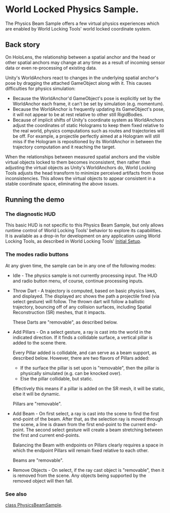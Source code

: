 # World Locked Physics Sample.

The Physics Beam Sample offers a few virtual physics experiences which are enabled by World Locking Tools' world locked coordinate system.

## Back story

On HoloLens, the relationship between a spatial anchor and the head or other spatial anchors may change at any time as a result of incoming sensor data or even re-processing of existing data. 

Unity's WorldAnchors react to changes in the underlying spatial anchor's pose by dragging the attached GameObject along with it. This causes difficulties for physics simulation:

* Because the WorldAnchor'd GameObject's pose is explicitly set by the WorldAnchor each frame, it can't be set by simulation (e.g. momentum).
* Because the WorldAnchor is frequently updating its GameObject's pose, it will not appear to be at rest relative to other still RigidBodies.
* Because of implicit shifts of Unity's coordinate system as WorldAnchors adjust the coordinates of static Holograms to keep them fixed relative to the real world, physics computations such as routes and trajectories will be off. For example, a projectile perfectly aimed at a Hologram will still miss if the Hologram is repositioned by its WorldAnchor in between the trajectory computation and it reaching the target.

When the relationships between measured spatial anchors and the visible virtual objects locked to them becomes inconsistent, then rather than adjusting the virtual objects as Unity's WorldAnchors do, World Locking Tools adjusts the head transform to minimize perceived artifacts from those inconsistencies. This allows the virtual objects to appear consistent in a stable coordinate space, eliminating the above issues.

## Running the demo

### The diagnostic HUD

This basic HUD is not specific to this Physics Beam Sample, but only allows runtime control of World Locking Tools' behavior to explore its capabilities. It is available as a drop-in for development on any application using World Locking Tools, as described in World Locking Tools' [Initial Setup](../InitialSetup.md).

### The modes radio buttons

At any given time, the sample can be in any one of the following modes:

* Idle - The physics sample is not currently processing input. The HUD and radio button menu, of course, continue processing inputs.

* Throw Dart - A trajectory is computed, based on basic physics laws, and displayed. The displayed arc shows the path a projectile fired (via select gesture) will follow. The thrown dart will follow a ballistic trajectory, bouncing off of any collision surfaces, including Spatial Reconstruction (SR) meshes, that it impacts.

  These Darts are "removable", as described below.

* Add Pillars - On a select gesture, a ray is cast into the world in the indicated direction. If it finds a collidable surface, a vertical pillar is added to the scene there. 

  Every Pillar added is collidable, and can serve as a beam support, as described below. However, there are two flavors of Pillars added:

  * If the surface the pillar is set upon is "removable", then the pillar is physically simulated (e.g. can be knocked over).
  * Else the pillar collidable, but static.

  Effectively this means if a pillar is added on the SR mesh, it will be static, else it will be dynamic. 

  Pillars are "removable".

 * Add Beam - On first select, a ray is cast into the scene to find the first end-point of the beam. After that, as the selection ray is moved through the scene, a line is drawn from the first end-point to the current end-point. The second select gesture will create a beam stretching between the first and current end-points.

   Balancing the Beam with endpoints on Pillars clearly requires a space in which the endpoint Pillars will remain fixed relative to each other.

   Beams are "removable".

 * Remove Objects - On select, if the ray cast object is "removable", then it is removed from the scene. Any objects being supported by the removed object will then fall.

### See also

[class PhysicsBeamSample](xref:Microsoft.MixedReality.WorldLocking.Examples.PhysicsBeamSample).